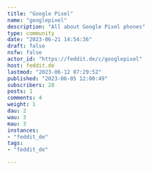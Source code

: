 ```yaml
---
title: "Google Pixel" 
name: "googlepixel"
description: "All about Google Pixel phones"
type: community
date: "2023-06-21 14:54:36"
draft: false
nsfw: false
actor_id: "https://feddit.de/c/googlepixel"
host: feddit.de
lastmod: "2023-06-12 07:29:52"
published: "2023-06-05 12:00:49"
subscribers: 28
posts: 1
comments: 4
weight: 1
dau: 2
wau: 3
mau: 3
instances:
- "feddit_de"
tags: 
- "feddit_de"

---
```

